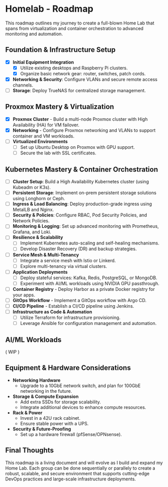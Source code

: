 # Homelab - Roadmap

This roadmap outlines my journey to create a full-blown Home Lab that spans from virtualization and container orchestration to advanced monitoring and automation.

## Foundation & Infrastructure Setup

- [x] **Initial Equipment Integration**
  - [x] Utilize existing desktops and Raspberry Pi clusters.
  - [x] Organize basic network gear: router, switches, patch cords.
- [x] **Networking & Security**: Configure VLANs and secure remote access channels.
- [ ] **Storage**: Deploy TrueNAS for centralized storage management.

## Proxmox Mastery & Virtualization

- [x] **Proxmox Cluster** - Build a multi-node Proxmox cluster with High Availability (HA) for VM failover.
- [x] **Networking** - Configure Proxmox networking and VLANs to support container and VM workloads.
- [ ] **Virtualized Environments**
  - [ ] Set up Ubuntu Desktop on Proxmox with GPU support.
  - [ ] Secure the lab with SSL certificates.

## Kubernetes Mastery & Container Orchestration

- [ ] **Cluster Setup**: Build a High Availability Kubernetes cluster (using Kubeadm or K3s).
- [ ] **Persistent Storage**: Implement on-prem persistent storage solutions using Longhorn or Ceph.
- [ ] **Ingress & Load Balancing**: Deploy production-grade ingress using MetalLB and Nginx.
- [ ] **Security & Policies**: Configure RBAC, Pod Security Policies, and Network Policies.
- [ ] **Monitoring & Logging**: Set up advanced monitoring with Prometheus, Grafana, and Loki.
- [ ] **Resilience & Scalability**
  - [ ] Implement Kubernetes auto-scaling and self-healing mechanisms.
  - [ ] Develop Disaster Recovery (DR) and backup strategies.
- [ ] **Service Mesh & Multi-Tenancy**
  - [ ] Integrate a service mesh with Istio or Linkerd.
  - [ ] Explore multi-tenancy via virtual clusters.
- [ ] **Application Deployments**
  - [ ] Deploy stateful services: Kafka, Redis, PostgreSQL, or MongoDB.
  - [ ] Experiment with AI/ML workloads using NVIDIA GPU passthrough.
- [ ] **Container Registry** - Deploy Harbor as a private Docker registry for your apps.
- [ ] **GitOps Workflow** - Implement a GitOps workflow with Argo CD.
- [ ] **CI/CD Pipeline** - Establish a CI/CD pipeline using Jenkins.
- [ ] **Infrastructure as Code & Automation**
  - [ ] Utilize Terraform for infrastructure provisioning.
  - [ ] Leverage Ansible for configuration management and automation.

## AI/ML Workloads

( WIP )

## Equipment & Hardware Considerations

- **Networking Hardware**
  - Upgrade to a 10GbE network switch, and plan for 100GbE networking in the future.
- **Storage & Compute Expansion**
  - Add extra SSDs for storage scalability.
  - Integrate additional devices to enhance compute resources.
- **Rack & Power**
  - Invest in a 42U rack cabinet.
  - Ensure stable power with a UPS.
- **Security & Future-Proofing**
  - Set up a hardware firewall (pfSense/OPNsense).

## Final Thoughts

This roadmap is a living document and will evolve as I build and expand my Home Lab. Each group can be done sequentially or parallely to create a robust, scalable, and secure environment that supports cutting-edge DevOps practices and large-scale infrastructure deployments.

